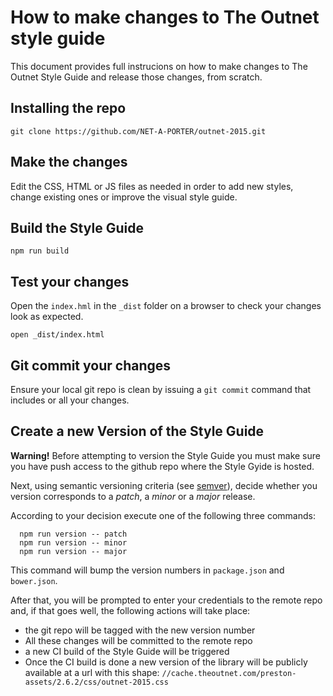 # How to make changes to The Outnet style guide

This document provides full instrucions on how to make changes to The Outnet Style Guide and release those changes, from scratch.

## Installing the repo

`git clone https://github.com/NET-A-PORTER/outnet-2015.git`

## Make the changes

Edit the CSS, HTML or JS files as needed in order to add new styles, change existing ones or improve the visual style guide.

## Build the Style Guide

`npm run build`

## Test your changes

Open the `index.hml` in the `_dist` folder on a browser to check your changes look as expected.

`open _dist/index.html`

## Git commit your changes

Ensure your local git repo is clean by issuing a `git commit` command that includes or all your changes.

## Create a new Version of the Style Guide

**Warning!** Before attempting to version the Style Guide you must make sure you have push access to the github repo where the Style Gyide is hosted.

Next, using semantic versioning criteria (see [semver](http://semver.org)), decide whether you version corresponds to a *patch*, a *minor* or a *major* release.

According to your decision execute one of the following three commands:

      npm run version -- patch
      npm run version -- minor
      npm run version -- major
	  
This command will bump the version numbers in `package.json` and `bower.json`.

After that, you will be prompted to enter your credentials to the remote repo and, if that goes well, the following actions will take place:

- the git repo will be tagged with the new version number
- All these changes will be committed to the remote repo
- a new CI build of the Style Guide will be triggered
- Once the CI build is done a new version of the library will be publicly available at a url with this shape: `//cache.theoutnet.com/preston-assets/2.6.2/css/outnet-2015.css`
